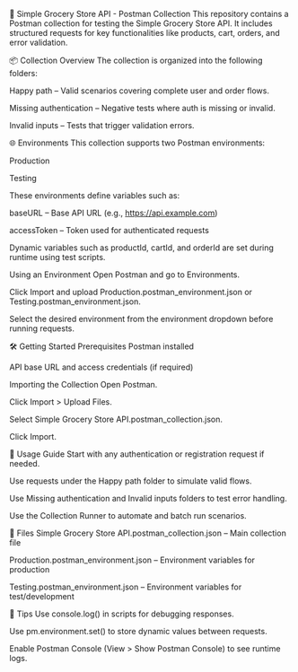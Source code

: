 🛒 Simple Grocery Store API - Postman Collection
This repository contains a Postman collection for testing the Simple Grocery Store API. It includes structured requests for key functionalities like products, cart, orders, and error validation.


📦 Collection Overview
The collection is organized into the following folders:

Happy path – Valid scenarios covering complete user and order flows.

Missing authentication – Negative tests where auth is missing or invalid.

Invalid inputs – Tests that trigger validation errors.


🌐 Environments
This collection supports two Postman environments:

Production

Testing

These environments define variables such as:

baseURL – Base API URL (e.g., https://api.example.com)

accessToken – Token used for authenticated requests

Dynamic variables such as productId, cartId, and orderId are set during runtime using test scripts.

Using an Environment
Open Postman and go to Environments.

Click Import and upload Production.postman_environment.json or Testing.postman_environment.json.

Select the desired environment from the environment dropdown before running requests.

🛠️ Getting Started
Prerequisites
Postman installed

API base URL and access credentials (if required)

Importing the Collection
Open Postman.

Click Import > Upload Files.

Select Simple Grocery Store API.postman_collection.json.

Click Import.


🔄 Usage Guide
Start with any authentication or registration request if needed.

Use requests under the Happy path folder to simulate valid flows.

Use Missing authentication and Invalid inputs folders to test error handling.

Use the Collection Runner to automate and batch run scenarios.


📁 Files
Simple Grocery Store API.postman_collection.json – Main collection file

Production.postman_environment.json – Environment variables for production

Testing.postman_environment.json – Environment variables for test/development


🧪 Tips
Use console.log() in scripts for debugging responses.

Use pm.environment.set() to store dynamic values between requests.

Enable Postman Console (View > Show Postman Console) to see runtime logs.


